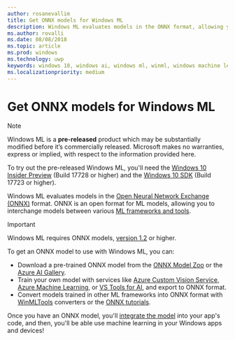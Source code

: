 ```yaml
---
author: rosanevallim
title: Get ONNX models for Windows ML
description: Windows ML evaluates models in the ONNX format, allowing you to interchange models between various ML frameworks and tools.
ms.author: rovalli
ms.date: 08/08/2018
ms.topic: article
ms.prod: windows
ms.technology: uwp
keywords: windows 10, windows ai, windows ml, winml, windows machine learning
ms.localizationpriority: medium
---
```


# Get ONNX models for Windows ML

> [!NOTE]
> Windows ML is a **pre-released** product which may be substantially modified before it’s commercially released. Microsoft makes no warranties, express or implied, with respect to the information provided here.
>
> To try out the pre-released Windows ML, you'll need the [Windows 10 Insider Preview](https://www.microsoft.com/en-us/software-download/windowsinsiderpreviewiso) (Build 17728 or higher) and the [Windows 10 SDK](https://www.microsoft.com/en-us/software-download/windowsinsiderpreviewSDK) (Build 17723 or higher).

Windows ML evaluates models in the [Open Neural Network Exchange (ONNX)](https://onnx.ai) format. ONNX is an open format for ML models, allowing you to interchange models between various [ML frameworks and tools](http://onnx.ai/supported-tools).

> [!IMPORTANT]
> Windows ML requires ONNX models, [version 1.2](https://github.com/onnx/onnx/tree/rel-1.2.2) or higher.

To get an ONNX model to use with Windows ML, you can:

- Download a pre-trained ONNX model from the [ONNX Model Zoo](https://github.com/onnx/models) or the [Azure AI Gallery](https://gallery.azure.ai/browse?winml=true&skip=0&tags=%5B%22RS5%22%5D&orderby=trending%20desc).
- Train your own model with services like [Azure Custom Vision Service](https://docs.microsoft.com/azure/cognitive-services/custom-vision-service/getting-started-build-a-classifier), [Azure Machine Learning](https://azure.microsoft.com/overview/machine-learning/), or [VS Tools for AI](https://visualstudio.microsoft.com/downloads/ai-tools-vs/), and export to ONNX format.
- Convert models trained in other ML frameworks into ONNX format with [WinMLTools](convert-model-winmltools.md) converters or the [ONNX tutorials](https://github.com/onnx/tutorials).

Once you have an ONNX model, you'll [integrate the model](integrate-model.md) into your app's code, and then, you'll be able use machine learning in your Windows apps and devices!
